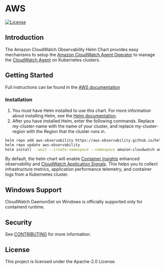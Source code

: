 # AWS
[![License](https://img.shields.io/badge/License-Apache%202.0-blue.svg)](https://opensource.org/licenses/Apache-2.0)

## Introduction
The Amazon CloudWatch Observability Helm Chart provides easy mechanisms to setup the [Amazon CloudWatch Agent Operator](https://github.com/aws/amazon-cloudwatch-agent-operator) to manage the [CloudWatch Agent](https://docs.aws.amazon.com/AmazonCloudWatch/latest/monitoring/Install-CloudWatch-Agent.html) on Kubernetes clusters.

## Getting Started
Full instructions can be found in the [AWS documentation](https://docs.aws.amazon.com/AmazonCloudWatch/latest/monitoring/install-CloudWatch-Observability-EKS-addon.html)

### Installation
1. You must have Helm installed to use this chart. For more information about installing Helm, see the [Helm documentation](https://helm.sh/docs/).
2. After you have installed Helm, enter the following commands. Replace my-cluster-name with the name of your cluster, and replace my-cluster-region with the Region that the cluster runs in.

```bash
helm repo add aws-observability https://aws-observability.github.io/helm-charts
helm repo update aws-observability
helm install --wait --create-namespace --namespace amazon-cloudwatch amazon-cloudwatch aws-observability/amazon-cloudwatch-observability --set clusterName=my-cluster-name --set region=my-cluster-region
```

By default, the helm chart will enable [Container Insights](https://docs.aws.amazon.com/AmazonCloudWatch/latest/monitoring/ContainerInsights.html) enhanced observability and [CloudWatch Application Signals](https://docs.aws.amazon.com/AmazonCloudWatch/latest/monitoring/CloudWatch-Application-Monitoring-Sections.html). This helps you to collect infrastructure metrics, application performance telemetry, and container logs from a Kubernetes cluster.

## Windows Support
CloudWatch DaemonSet on Windows is officially supported only for containerd runtime.

## Security

See [CONTRIBUTING](CONTRIBUTING.md#security-issue-notifications) for more information.

## License

This project is licensed under the Apache-2.0 License.


